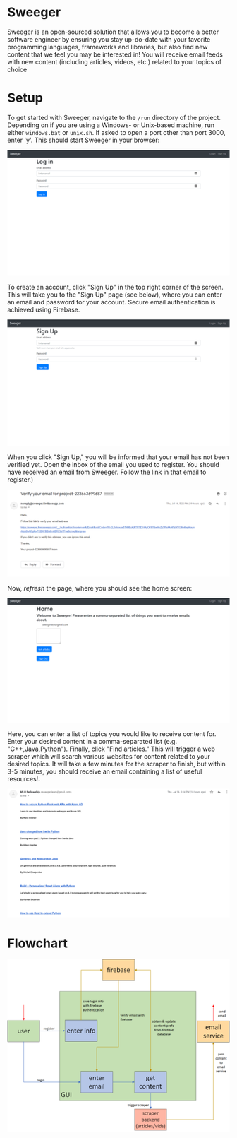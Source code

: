 # Sweeger

Sweeger is an open-sourced solution that allows you to become a better software engineer by ensuring you stay up-do-date with your favorite programming languages, frameworks and libraries, but also find new content that we feel you may be interested in! You will receive email feeds with new content (including articles, videos, etc.) related to your topics of choice

# Setup

To get started with Sweeger, navigate to the `/run` directory of the project. Depending on if you are using a Windows- or Unix-based machine, run either `windows.bat` or `unix.sh`. If asked to open a port other than port 3000, enter 'y'. This should start Sweeger in your browser:

![Login](https://github.com/AnshG714/sweeger/blob/master/rsc/login.png?raw=true)

To create an account, click "Sign Up" in the top right corner of the screen. This will take you to the "Sign Up" page (see below), where you can enter an email and password for your account. Secure email authentication is achieved using Firebase.

![Sign Up](https://github.com/AnshG714/sweeger/blob/master/rsc/signup.png?raw=true)

When you click "Sign Up," you will be informed that your email has not been verified yet. Open the inbox of the email you used to register. You should have received an email from Sweeger. Follow the link in that email to register.)

![Verify Email](https://github.com/AnshG714/sweeger/blob/master/rsc/verify_email.PNG?raw=true)

Now, *refresh* the page, where you should see the home screen:

![Home](https://github.com/AnshG714/sweeger/blob/master/rsc/home.png?raw=true)

Here, you can enter a list of topics you would like to receive content for. Enter your desired content in a comma-separated list (e.g. "C++,Java,Python"). Finally, click "Find articles." This will trigger a web scraper which will search various websites for content related to your desired topics. It will take a few minutes for the scraper to finish, but within 3-5 minutes, you should receive an email containing a list of useful resources!:

![Emailed Content](https://github.com/AnshG714/sweeger/blob/master/rsc/email.png?raw=true)

# Flowchart

![flowchart](https://github.com/AnshG714/sweeger/blob/master/rsc/flowchart.png?raw=true)
